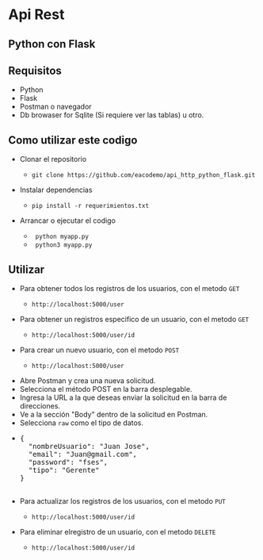 # Api Rest 
## Python con Flask

## Requisitos
* Python
* Flask
* Postman o navegador
* Db browaser for Sqlite (Si requiere ver las tablas) u otro.

## Como utilizar este codigo
* Clonar el repositorio
  <ul>
    <li><code>git clone https://github.com/eacodemo/api_http_python_flask.git</code></li>
  </ul>

* Instalar dependencias 
  <ul>
    <li><code>pip install -r requerimientos.txt</code></li>
  </ul>

* Arrancar o ejecutar el codigo
  <ul>
    <li><code> python myapp.py </code></li>
    <li><code> python3 myapp.py </code></li>
  </ul>
 
## Utilizar

* Para obtener todos los registros de los usuarios, con el metodo <code>GET</code>
  <ul>
    <li> <code>http://localhost:5000/user</code></li>
  </ul>
* Para obtener un registros especifico de un usuario, con el metodo <code>GET</code>
  <ul>
    <li> <code>http://localhost:5000/user/id</code></li>
  </ul>
  
* Para crear un nuevo usuario, con el metodo <code>POST</code>
  <ul>
    <li> <code>http://localhost:5000/user</code></li>
  </ul>

<ul>
    <li>Abre Postman y crea una nueva solicitud.</li>
    <li>Selecciona el método POST en la barra desplegable.</li>
    <li>Ingresa la URL a la que deseas enviar la solicitud en la barra de direcciones.</li>
    <li>Ve a la sección "Body" dentro de la solicitud en Postman.</li>
    <li>Selecciona <code>raw</code> como el tipo de datos.</li>
    <li>
        <pre>
{
  "nombreUsuario": "Juan Jose",
  "email": "Juan@gmail.com",
  "password": "fses",
  "tipo": "Gerente"
}
        </pre>
    </li>
</ul>
 
* Para actualizar los registros de los usuarios, con el metodo <code>PUT</code>
  <ul>
    <li> <code>http://localhost:5000/user/id</code></li>
  </ul>

* Para eliminar elregistro de un usuario, con el metodo <code>DELETE</code>
  <ul>
    <li> <code>http://localhost:5000/user/id</code></li>
  </ul>

